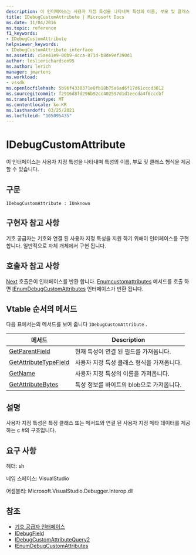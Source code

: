 ```yaml
---
description: 이 인터페이스는 사용자 지정 특성을 나타내며 특성의 이름, 부모 및 클래스 형식을 제공할 수 있습니다.
title: IDebugCustomAttribute | Microsoft Docs
ms.date: 11/04/2016
ms.topic: reference
f1_keywords:
- IDebugCustomAttribute
helpviewer_keywords:
- IDebugCustomAttribute interface
ms.assetid: c5ae41e9-00b9-4cca-871d-b8de9ef390d1
author: leslierichardson95
ms.author: lerich
manager: jmartens
ms.workload:
- vssdk
ms.openlocfilehash: 5b96f4330371e8fb18b75a6ad6f17d61cccd3812
ms.sourcegitcommit: f2916d8fd296b92cc402597d1d1eecda4f6cccbf
ms.translationtype: MT
ms.contentlocale: ko-KR
ms.lasthandoff: 03/25/2021
ms.locfileid: "105095435"
---
```

# <a name="idebugcustomattribute"></a>IDebugCustomAttribute
이 인터페이스는 사용자 지정 특성을 나타내며 특성의 이름, 부모 및 클래스 형식을 제공할 수 있습니다.

## <a name="syntax"></a>구문

```
IDebugCustomAttribute : IUnknown
```

## <a name="notes-for-implementers"></a>구현자 참고 사항
 기호 공급자는 기호와 연결 된 사용자 지정 특성을 지원 하기 위해이 인터페이스를 구현 합니다. 일반적으로 자체 개체에서 구현 됩니다.

## <a name="notes-for-callers"></a>호출자 참고 사항
 [Next](../../../extensibility/debugger/reference/ienumdebugcustomattributes-next.md) 호출은이 인터페이스를 반환 합니다. [Enumcustomattributes](../../../extensibility/debugger/reference/idebugcustomattributequery2-enumcustomattributes.md) 메서드를 호출 하면 [IEnumDebugCustomAttributes](../../../extensibility/debugger/reference/ienumdebugcustomattributes.md) 인터페이스가 반환 됩니다.

## <a name="methods-in-vtable-order"></a>Vtable 순서의 메서드
 다음 표에서는의 메서드를 보여 줍니다 `IDebugCustomAttribute` .

|메서드|Description|
|------------|-----------------|
|[GetParentField](../../../extensibility/debugger/reference/idebugcustomattribute-getparentfield.md)|현재 특성이 연결 된 필드를 가져옵니다.|
|[GetAttributeTypeField](../../../extensibility/debugger/reference/idebugcustomattribute-getattributetypefield.md)|사용자 지정 특성 클래스 형식을 가져옵니다.|
|[GetName](../../../extensibility/debugger/reference/idebugcustomattribute-getname.md)|사용자 지정 특성의 이름을 가져옵니다.|
|[GetAttributeBytes](../../../extensibility/debugger/reference/idebugcustomattribute-getattributebytes.md)|특성 정보를 바이트의 blob으로 가져옵니다.|

## <a name="remarks"></a>설명
 사용자 지정 특성은 특정 클래스 또는 메서드와 연결 된 사용자 지정 메타 데이터를 제공 하는 c #의 구조입니다.

## <a name="requirements"></a>요구 사항
 헤더: sh

 네임 스페이스: VisualStudio

 어셈블리: Microsoft.VisualStudio.Debugger.Interop.dll

## <a name="see-also"></a>참조
- [기호 공급자 인터페이스](../../../extensibility/debugger/reference/symbol-provider-interfaces.md)
- [IDebugField](../../../extensibility/debugger/reference/idebugfield.md)
- [IDebugCustomAttributeQuery2](../../../extensibility/debugger/reference/idebugcustomattributequery2.md)
- [IEnumDebugCustomAttributes](../../../extensibility/debugger/reference/ienumdebugcustomattributes.md)
